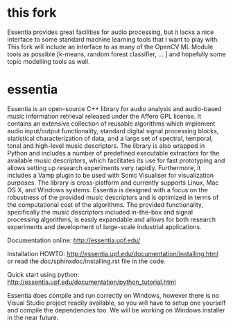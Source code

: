 this fork
=========

Essentia provides great facilities for audio processing, but it lacks a nice interface to some standard
machine learning tools that I want to play with. This fork will include an interface to as many of the
OpenCV ML Module tools as possible [k-means, random forest classifier, ... ] and hopefully some topic 
modelling tools as well.

essentia
========

Essentia is an open-source C++ library for audio analysis and audio-based music information retrieval released under
the Affero GPL license. It contains an extensive collection of reusable algorithms which implement audio input/output
functionality, standard digital signal processing blocks, statistical characterization of data, and a large set of
spectral, temporal, tonal and high-level music descriptors. The library is also wrapped in Python and includes a number
of predefined executable extractors for the available music descriptors, which facilitates its use for fast prototyping
and allows setting up research experiments very rapidly. Furthermore, it includes a Vamp plugin to be used with
Sonic Visualiser for visualization purposes. The library is cross-platform and currently supports Linux, Mac OS X,
and Windows systems. Essentia is designed with a focus on the robustness of the provided music descriptors and is
optimized in terms of the computational cost of the algorithms. The provided functionality, specifically the music
descriptors included in-the-box and signal processing algorithms, is easily expandable and allows for both research
experiments and development of large-scale industrial applications.

Documentation online: http://essentia.upf.edu/

Installation HOWTO: http://essentia.upf.edu/documentation/installing.html or read the doc/sphinxdoc/installing.rst file
in the code. 

Quick start using python: http://essentia.upf.edu/documentation/python_tutorial.html

Essentia does compile and run correctly on Windows, however there is no Visual Studio project readily available, so you
will have to setup one yourself and compile the dependencies too. We will be working on Windows installer in the near
future.

